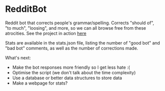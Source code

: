# RedditBot
Reddit bot that corrects people's grammar/spelling.
Corrects "should of", "to much", "loosing", and more, so we can all browse free from these atrocities.
See the project in action [here](https://www.reddit.com/user/ammonium_bot)

Stats are available in the stats.json file, listing the number of "good bot" and "bad bot" comments, as well as the number of corrections made.

What's next:
- Make the bot responses more friendly so I get less hate :(
- Optimise the script (we don't talk about the time complexity)
- Use a database or better data structures to store data
- Make a webpage for stats?
